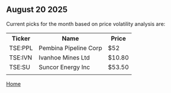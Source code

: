 <h2>August 20 2025</h2>
<P>Current picks for the month based on price volatility analysis are:</p>

<table>
  <tr>
    <th>Ticker</th>
    <th>Name</th>
    <th>Price</th>
  </tr>
  <tr>
    <td>TSE:PPL</td>
    <td>Pembina Pipeline Corp</td>
    <td>$52</td>
  </tr>
  <tr>
    <td>TSE:IVN</td>
    <td>Ivanhoe Mines Ltd</td>
    <td>$10.80</td>
  </tr>
  <tr>
    <td>TSE:SU</td>
    <td>Suncor Energy Inc</td>
    <td>$53.50</td>
  </tr>
    <tr>
    <td></td>
    <td></td>
    <td></td>
  </tr>
</table>

<a href=..\..>Home</a>
